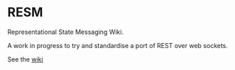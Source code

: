 RESM
====

Representational State Messaging Wiki.

A work in progress to try and standardise a port of REST over web sockets.

See the [wiki](/johngeorgewright/RESM/wiki)
